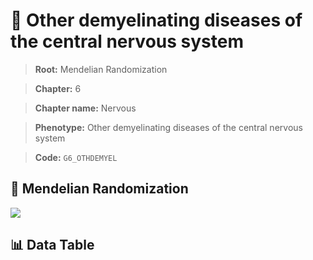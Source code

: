 # 🧪 Other demyelinating diseases of the central nervous system

> **Root:** Mendelian Randomization

> **Chapter:** 6  

> **Chapter name:** Nervous

> **Phenotype:** Other demyelinating diseases of the central nervous system  

> **Code:** `G6_OTHDEMYEL`

## 🧬 Mendelian Randomization  

<img src="/MR/Figures/Forward/G6_OTHDEMYEL.png"/>

## 📊 Data Table

<CsvTableMRF src="/public/MR/Data/Forward/G6_OTHDEMYEL.csv"/>
